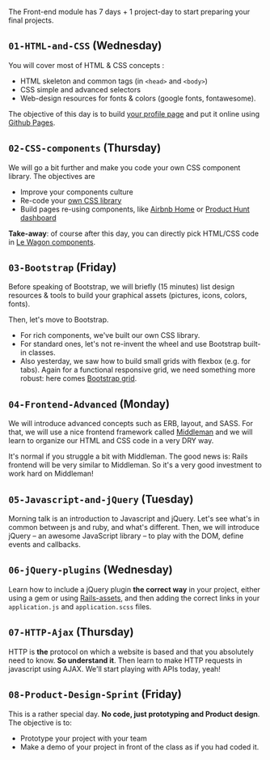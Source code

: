 The Front-end module has 7 days + 1 project-day to start preparing your final projects.

## `01-HTML-and-CSS` (Wednesday)
You will cover most of HTML & CSS concepts :

- HTML skeleton and common tags (in `<head>` and `<body>`)
- CSS simple and advanced selectors
- Web-design resources for fonts & colors (google fonts, fontawesome).

The objective of this day is to build [your profile page](http://lewagon.github.io/html-css-challenges/04-advanced-selectors/) and put it online using [Github Pages](https://pages.github.com/).

## `02-CSS-components` (Thursday)
We will go a bit further and make you code your own CSS component library. The objectives are

- Improve your components culture
- Re-code your [own CSS library](http://lewagon.github.io/ui-components)
- Build pages re-using components, like [Airbnb Home](http://lewagon.github.io/html-css-challenges/10-homepage-with-cards/) or [Product Hunt dashboard](http://lewagon.github.io/html-css-challenges/12-profile-with-products/)

**Take-away**: of course after this day, you can directly pick HTML/CSS code in [Le Wagon components](http://lewagon.github.io/ui-components).

## `03-Bootstrap` (Friday)

Before speaking of Bootstrap, we will briefly (15 minutes) list design resources & tools to build your graphical assets (pictures, icons, colors, fonts).

Then, let's move to Bootstrap.

- For rich components, we've built our own CSS library.
- For standard ones, let's not re-invent the wheel and use Bootstrap built-in classes.
- Also yesterday, we saw how to build small grids with flexbox (e.g. for tabs). Again for a functional responsive grid, we need something more robust: here comes [Bootstrap grid](http://getbootstrap.com/css/#grid).


## `04-Frontend-Advanced` (Monday)

We will introduce advanced concepts such as ERB, layout, and SASS. For that, we will use a nice frontend framework called [Middleman](https://middlemanapp.com) and we will learn to organize our HTML and CSS code in a very DRY way.

It's normal if you struggle a bit with Middleman. The good news is: Rails frontend will be very similar to Middleman. So it's a very good investment to work hard on Middleman!

## `05-Javascript-and-jQuery` (Tuesday)

Morning talk is an introduction to Javascript and jQuery. Let's see what's in common between js and ruby, and what's different. Then, we will introduce jQuery – an awesome JavaScript library – to play with the DOM, define events and callbacks.

## `06-jQuery-plugins` (Wednesday)

Learn how to include a jQuery plugin **the correct way** in your project, either using a gem or using [Rails-assets](https://rails-assets.org/), and then adding the correct links in your `application.js` and `application.scss` files.

## `07-HTTP-Ajax` (Thursday)

HTTP is **the** protocol on which a website is based and that you absolutely need to know. **So understand it**. Then learn to make HTTP requests in javascript using AJAX. We'll start playing with APIs today, yeah!

## `08-Product-Design-Sprint` (Friday)

This is a rather special day. **No code, just prototyping and Product design**. The objective is to:

- Prototype your project with your team
- Make a demo of your project in front of the class as if you had coded it.
